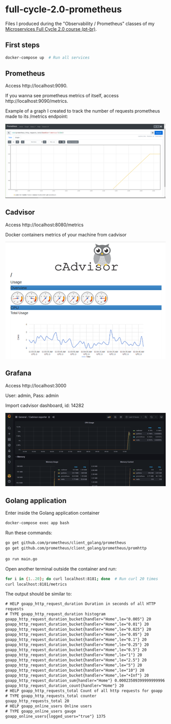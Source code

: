 # full-cycle-2.0-prometheus

Files I produced during the "Observability / Prometheus" classes of my [Microservices Full Cycle 2.0 course (pt-br)](https://drive.google.com/file/d/1MdN-qK_8Pfg6YI3TSfSa5_2-FHmqGxEP/view?usp=sharing).

## First steps

```sh
docker-compose up  # Run all services
```

## Prometheus

Access http://localhost:9090.

If you wanna see prometheus metrics of itself, access http://localhost:9090/metrics.

Example of a graph I created to track the number of requests prometheus made to its /metrics endpoint:

![Prometheus graph example](prometheus-graph.png)

## Cadvisor

Access http://localhost:8080/metrics

Docker containers metrics of your machine from cadvisor

![Cadvisor print](cadvisor-print.png)

## Grafana

Access http://localhost:3000

User: admin, Pass: admin

Import cadvisor dashboard, id: 14282

![Cadvisor dashboard](cadvisor-dashboard.png)

## Golang application

Enter inside the Golang application container

```sh
docker-compose exec app bash
```

Run these commands:

```sh
go get github.com/prometheus/client_golang/prometheus
go get github.com/prometheus/client_golang/prometheus/promhttp

go run main.go
```

Open another terminal outside the container and run:

```sh
for i in {1..20}; do curl localhost:8181; done  # Run curl 20 times
curl localhost:8181/metrics
```

The output should be similar to:

```
# HELP goapp_http_request_duration Duration in seconds of all HTTP requests
# TYPE goapp_http_request_duration histogram
goapp_http_request_duration_bucket{handler="Home",le="0.005"} 20
goapp_http_request_duration_bucket{handler="Home",le="0.01"} 20
goapp_http_request_duration_bucket{handler="Home",le="0.025"} 20
goapp_http_request_duration_bucket{handler="Home",le="0.05"} 20
goapp_http_request_duration_bucket{handler="Home",le="0.1"} 20
goapp_http_request_duration_bucket{handler="Home",le="0.25"} 20
goapp_http_request_duration_bucket{handler="Home",le="0.5"} 20
goapp_http_request_duration_bucket{handler="Home",le="1"} 20
goapp_http_request_duration_bucket{handler="Home",le="2.5"} 20
goapp_http_request_duration_bucket{handler="Home",le="5"} 20
goapp_http_request_duration_bucket{handler="Home",le="10"} 20
goapp_http_request_duration_bucket{handler="Home",le="+Inf"} 20
goapp_http_request_duration_sum{handler="Home"} 0.00023509399999999996
goapp_http_request_duration_count{handler="Home"} 20
# HELP goapp_http_requests_total Count of all http requests for goapp
# TYPE goapp_http_requests_total counter
goapp_http_requests_total 20
# HELP goapp_online_users Online users
# TYPE goapp_online_users gauge
goapp_online_users{logged_users="true"} 1375
```

